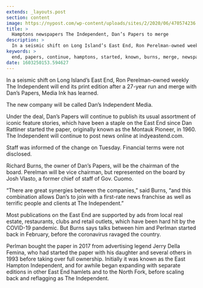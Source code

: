 ```yaml
--- 
extends: _layouts.post 
section: content 
image: https://nypost.com/wp-content/uploads/sites/2/2020/06/470574236.jpg?quality=90&strip=all&w=1200 
title: > 
  Hamptons newspapers The Independent, Dan’s Papers to merge 
description: > 
  In a seismic shift on Long Island’s East End, Ron Perelman-owned weekly The Independent will end its print edition after a 27-year run and merge with Dan’s Papers, Media Ink has learned.The new company will be called Dan’s Independent Media.The Independent will continue to post news online at indyeastend.com.Richard Burns, the owner of Dan’s Papers, will be the chairman of the board.Initially it was known as the East Hampton Independent, and for awhile began expanding with separate editions in other East End hamlets and to the North Fork, before scaling back and reflagging as The Independent. 
keywords: > 
  end, papers, continue, hamptons, started, known, burns, merge, newspapers, east, independent, paper, dans 
date: 1603250153.594627 
--- 
```

<div><p>In a seismic shift on Long Island&#8217;s East End, Ron Perelman-owned weekly The Independent will end its print edition after a 27-year run and merge with Dan&#8217;s Papers, Media Ink has learned.</p>
<p>The new company will be called Dan&#8217;s Independent Media.</p>
<p>Under the deal, Dan&#8217;s Papers will continue to publish its usual assortment of iconic feature stories, which have been a staple on the East End since Dan Rattiner started the paper, originally known as the Montauk Pioneer, in 1960. The Independent will continue to post news online at indyeastend.com.</p>
<p>Staff was informed of the change on Tuesday. Financial terms were not disclosed.</p>
<p>Richard Burns, the owner of Dan&#8217;s Papers, will be the chairman of the board. Perelman will be vice chairman, but represented on the board by Josh Vlasto, a former chief of staff of Gov. Cuomo.</p>
<p>&#8220;There are great synergies between the companies,&#8221; said Burns, &#8220;and this combination allows Dan&#8217;s to join with a first-rate news franchise as well as terrific people and clients at The Independent.&#8221;</p>
<p>Most publications on the East End are supported by ads from local real estate, restaurants, clubs and retail outlets, which have been hard hit by the COVID-19 pandemic. But Burns says talks between him and Perlman started back in February, before the coronavirus ravaged the country.</p>
<p>Perlman bought the paper in 2017 from advertising legend Jerry Della Femina, who had started the paper with his daughter and several others in 1993 before taking over full ownership. Initially it was known as the East Hampton Independent, and for awhile began expanding with separate editions in other East End hamlets and to the North Fork, before scaling back and reflagging as The Independent.</p>
			</div>